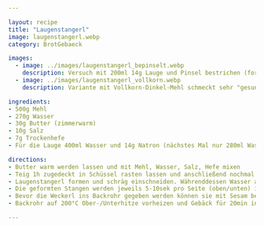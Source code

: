 ```yaml
---

layout: recipe
title: "Laugenstangerl"
image: laugenstangerl.webp
category: BrotGebaeck

images:
  - image: ../images/laugenstangerl_bepinselt.webp
    description: Versuch mit 200ml 14g Lauge und Pinsel bestrichen (formen, 30min rasten, einschneiden, Lauge, Sesam). Sehr luftig und groß dank Gehzeit, aber ohne Eintauchen bleiben sie zu hell (obwohl Lauge konzentrierter ist)
  - image: ../images/laugenstangerl_vollkorn.webp
    description: Variante mit Vollkorn-Dinkel-Mehl schmeckt sehr "gesund" aber auch gut. Evtl nur 50% Vollkornmehl probieren

ingredients:
- 500g Mehl
- 270g Wasser
- 30g Butter (zimmerwarm)
- 10g Salz
- 7g Trockenhefe
- Für die Lauge 400ml Wasser und 14g Natron (nächstes Mal nur 280ml Wasser nehmen und eintauchen, damit Laugengeschmack stärker rauskommt. Notfalls beide Mengen verdoppeln wenn zu wenig)

directions:
- Butter warm werden lassen und mit Mehl, Wasser, Salz, Hefe mixen
- Teig 1h zugedeckt in Schüssel rasten lassen und anschließend nochmal kurz durchkneten und in 8 Teile zerteilen
- Laugenstangerl formen und schräg einschneiden. Währenddessen Wasser aufkochen, vom Herd nehmen und Natron hinzufügen
- Die geformten Stangen werden jeweils 5-10sek pro Seite (oben/unten) in die Lauge getaucht, herausgenommen und sollten nochmal mindestens 10min rasten um aufzugehen
- Bevor die Weckerl ins Backrohr gegeben werden können sie mit Sesam bestreut werden
- Backrohr auf 200°C Ober-/Unterhitze vorheizen und Gebäck für 20min ins vorgeheizte Backrohr geben

---
```

